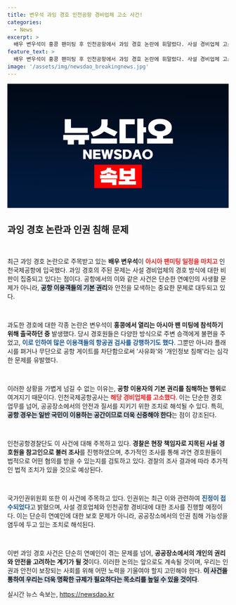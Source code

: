 ```yaml
---
title: 변우석 과잉 경호 인천공항 경비업체 고소 사건!
categories:
  - News
excerpt: >
  배우 변우석이 홍콩 팬미팅 후 인천공항에서 과잉 경호 논란에 휘말렸다. 사설 경비업체 고소, 경찰 내사 및 인권위 조사까지... 연예계의 스포트라이트가 집중되는 이유는 무엇일까? 클릭해서 진실을 알아보세요!
feature_text: >
  배우 변우석이 홍콩 팬미팅 후 인천공항에서 과잉 경호 논란에 휘말렸다. 사설 경비업체 고소, 경찰 내사 및 인권위 조사까지... 연예계의 스포트라이트가 집중되는 이유는 무엇일까? 클릭해서 진실을 알아보세요!
image: '/assets/img/newsdao_breakingnews.jpg'
---
```


<p><img src="/assets/img/newsdao_breakingnews.jpg" alt="firstkoreanews 속보" /></p>

<h2 data-ke-size="size26">과잉 경호 논란과 인권 침해 문제</h2>

<p data-ke-size="size16">&nbsp;</p>

<p>최근 과잉 경호 논란으로 주목받고 있는 <b>배우 변우석</b>이 <b><span style="color: #ee2323;">아시아 팬미팅 일정을 마치고</span></b> 인천국제공항에 입국했다. 과잉 경호의 주된 문제는 사설 경비업체의 경호 방식에 대한 비판이 집중되고 있다는 점이다. 공항에서의 이와 같은 사건은 단순한 연예인의 사생활 문제가 아니라, <b><span style="background-color: #21538527;">공항 이용객들의 기본 권리</span></b>와 안전을 모색하는 중요한 문제로 대두되고 있다.</p>

<p data-ke-size="size16">&nbsp;</p>

<p>과도한 경호에 대한 각종 논란은 변우석이 <b>홍콩에서 열리는 아시아 팬 미팅에 참석하기 위해 출국하던 중</b> 발생했다. 당시 경호원들은 다양한 방식으로 주변 승객에게 불편을 주었고, <b><span style="color: #1a5490;">이로 인하여 많은 이용객들의 항공권 검사를 강행하기도 했다</span></b>. 그뿐만 아니라 플래시를 펴거나 무단으로 공항 게이트를 차단함으로써 '사유화'와 '개인정보 침해'라는 심각한 문제를 유발했다.</p>

<p data-ke-size="size16">&nbsp;</p>

<p>이러한 상황을 가볍게 넘길 수 없는 이유는, <b>공항 이용자의 기본 권리를 침해하는 행위</b>로 여겨지기 때문이다. 인천국제공항공사는 <b><span style="color: #ee2323;">해당 경비업체를 고소했다</span></b>. 이는 단순한 경호 업무를 넘어, 공공장소에서의 안전과 질서를 지키기 위한 조치로 해석될 수 있다. 특히, <b><span style="background-color: #21538527;">공항 경우는 일반 국민이 이용하는 공간이므로 더욱 신중해야 한다</span></b>는 점이 강조된다.</p>

<p data-ke-size="size16">&nbsp;</p>

<p>인천공항경찰단도 이 사건에 대해 주목하고 있다. <b>경찰은 현장 책임자로 지목된 사설 경호원을 참고인으로 불러 조사</b>를 진행하였으며, 추가적인 조사를 통해 과연 경호원들이 법적으로 어떤 혐의를 받을 수 있는지를 검토하고 있다. 경찰의 조사 결과에 따라 추가적인 법적 조치가 있을 것으로 예상된다.</p>

<p data-ke-size="size16">&nbsp;</p>

<p>국가인권위원회 또한 이 사건에 주목하고 있다. 인권위는 최근 이와 관련하여 <b><span style="color: #1a5490;">진정이 접수되었다</span></b>고 밝혔으며, 사설 경호업체와 인천공항 경비대에 대한 조사를 진행할 예정이다. 이는 단순히 연예인에 대한 보호 문제가 아니라, 공공장소에서의 인권 침해 가능성을 염두에 두고 있는 조치로 해석된다.</p>

<p data-ke-size="size16">&nbsp;</p>

<p>이번 과잉 경호 사건은 단순히 연예인이 겪는 문제를 넘어, <b>공공장소에서의 개인의 권리와 안전을 고려하는 계기가 될 것</b>이다. 이러한 논의는 앞으로도 계속될 것이며, 우리는 인권과 안전이 보장되는 사회를 위해 어떤 노력을 기울여야 할지 고민해야 한다. <b><span style="background-color: #21538527;">이 사건을 통하여 우리는 더욱 명확한 규제가 필요하다는 목소리를 높일 수 있을 것이다</span></b>.</p>
실시간 뉴스 속보는, <a href="https://newsdao.kr" rel="dofollow">https://newsdao.kr</a>



